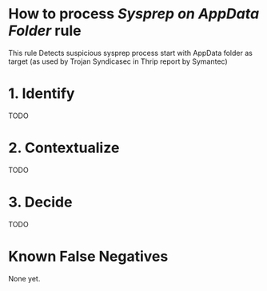 # How to process *Sysprep on AppData Folder* rule
This rule Detects suspicious sysprep process start with AppData folder as target (as used by Trojan Syndicasec in Thrip report by Symantec)

# 1. Identify
TODO

# 2. Contextualize
TODO

# 3. Decide
TODO

# Known False Negatives
None yet.
